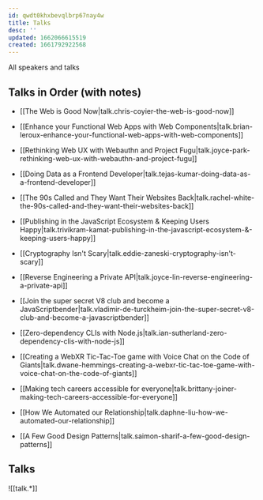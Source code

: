 ```yaml
---
id: qwdt0khxbevqlbrp67nay4w
title: Talks
desc: ''
updated: 1662066615519
created: 1661792922568
---
```


All speakers and talks

## Talks in Order (with notes)
- [[The Web is Good Now|talk.chris-coyier-the-web-is-good-now]]
- [[Enhance your Functional Web Apps with Web Components|talk.brian-leroux-enhance-your-functional-web-apps-with-web-components]]

- [[Rethinking Web UX with Webauthn and Project Fugu|talk.joyce-park-rethinking-web-ux-with-webauthn-and-project-fugu]]
- [[Doing Data as a Frontend Developer|talk.tejas-kumar-doing-data-as-a-frontend-developer]]
- [[The 90s Called and They Want Their Websites Back|talk.rachel-white-the-90s-called-and-they-want-their-websites-back]]

- [[Publishing in the JavaScript Ecosystem & Keeping Users Happy|talk.trivikram-kamat-publishing-in-the-javascript-ecosystem-&-keeping-users-happy]]
- [[Cryptography Isn't Scary|talk.eddie-zaneski-cryptography-isn't-scary]]
- [[Reverse Engineering a Private API|talk.joyce-lin-reverse-engineering-a-private-api]]

- [[Join the super secret V8 club and become a JavaScriptbender|talk.vladimir-de-turckheim-join-the-super-secret-v8-club-and-become-a-javascriptbender]]
- [[Zero-dependency CLIs with Node.js|talk.ian-sutherland-zero-dependency-clis-with-node-js]]

- [[Creating a WebXR Tic-Tac-Toe game with Voice Chat on the Code of Giants|talk.dwane-hemmings-creating-a-webxr-tic-tac-toe-game-with-voice-chat-on-the-code-of-giants]]
- [[Making tech careers accessible for everyone|talk.brittany-joiner-making-tech-careers-accessible-for-everyone]]
- [[How We Automated our Relationship|talk.daphne-liu-how-we-automated-our-relationship]]

- [[A Few Good Design Patterns|talk.saimon-sharif-a-few-good-design-patterns]]
## Talks
![[talk.*]]
